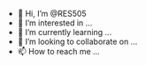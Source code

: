 - 👋 Hi, I’m @RES505
- 👀 I’m interested in ...
- 🌱 I’m currently learning ...
- 💞️ I’m looking to collaborate on ...
- 📫 How to reach me ...

<!---
RES505/RES505 is a ✨ special ✨ repository because its `README.md` (this file) appears on your GitHub profile.
You can click the Preview link to take a look at your changes.
---اششلتلر>
haaaai
